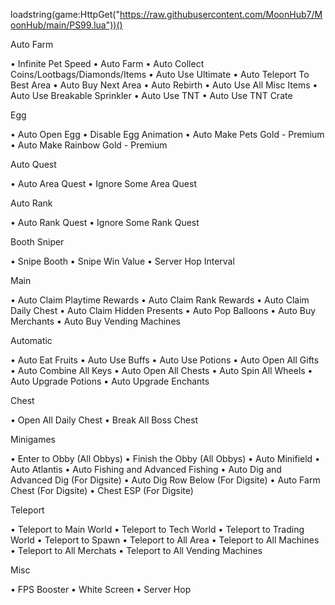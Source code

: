 loadstring(game:HttpGet("https://raw.githubusercontent.com/MoonHub7/MoonHub/main/PS99.lua"))()

Auto Farm

• Infinite Pet Speed
• Auto Farm
• Auto Collect Coins/Lootbags/Diamonds/Items
• Auto Use Ultimate
• Auto Teleport To Best Area
• Auto Buy Next Area
• Auto Rebirth
• Auto Use All Misc Items
• Auto Use Breakable Sprinkler
• Auto Use TNT
• Auto Use TNT Crate

Egg

• Auto Open Egg
• Disable Egg Animation
• Auto Make Pets Gold - Premium
• Auto Make Rainbow Gold - Premium

Auto Quest

• Auto Area Quest
• Ignore Some Area Quest

Auto Rank

• Auto Rank Quest
• Ignore Some Rank Quest

Booth Sniper

• Snipe Booth 
• Snipe Win Value
• Server Hop Interval

Main

• Auto Claim Playtime Rewards
• Auto Claim Rank Rewards
• Auto Claim Daily Chest
• Auto Claim Hidden Presents
• Auto Pop Balloons
• Auto Buy Merchants
• Auto Buy Vending Machines

Automatic

• Auto Eat Fruits
• Auto Use Buffs
• Auto Use Potions
• Auto Open All Gifts
• Auto Combine All Keys
• Auto Open All Chests
• Auto Spin All Wheels
• Auto Upgrade Potions
• Auto Upgrade Enchants

Chest

• Open All Daily Chest
• Break All Boss Chest

Minigames

• Enter to Obby (All Obbys)
• Finish the Obby (All Obbys)
• Auto Minifield
• Auto Atlantis
• Auto Fishing and Advanced Fishing
• Auto Dig and Advanced Dig (For Digsite)
• Auto Dig Row Below (For Digsite)
• Auto Farm Chest (For Digsite)
• Chest ESP (For Digsite)

Teleport

• Teleport to Main World
• Teleport to Tech World
• Teleport to Trading World
• Teleport to Spawn
• Teleport to All Area
• Teleport to All Machines
• Teleport to All Merchats
• Teleport to All Vending Machines


Misc

• FPS Booster
• White Screen
• Server Hop
